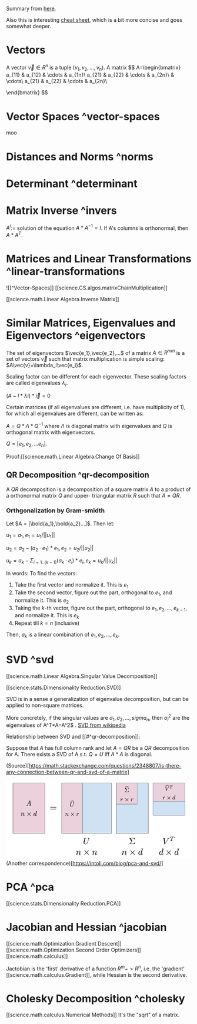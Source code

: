 
Summary from [here](https://minireference.com/static/tutorials/linear_algebra_in_4_pages.pdf).

Also this is interesting [cheat sheet](https://www.cs.cornell.edu/~tomf/notes/cs421-cheat-sheet.pdf), which is a bit more concise and goes somewhat deeper.


# Vectors
A vector $\vec{v}\in R^n$ is a tuple $(v_1,v_2,...,v_n)$.
A matrix 
$$
A=\begin{bmatrix}
a_{11} & a_{12} & \cdots & a_{1n}\\
a_{21} & a_{22} & \cdots & a_{2n}\\
 & \cdots\\
a_{21} & a_{22} & \cdots & a_{2n}\\

\end{bmatrix}
$$


# Vector Spaces ^vector-spaces
moo

# Distances and Norms ^norms

# Determinant ^determinant

# Matrix Inverse ^invers

$A^{i}$:= solution of the equation $A*A^{-1}=I$.
If A's columns is orthonormal, then $A*A^{T}$.


# Matrices and Linear Transformations ^linear-transformations
![[^Vector-Spaces]]
[[science.CS.algos.matrixChainMultiplication]]

[[science.math.Linear Algebra.Inverse Matrix]]
# Similar Matrices, Eigenvalues and Eigenvectors ^eigenvectors
 The set of eigenvectors $\vec{e_1},\vec{e_2},...$ of a matrix $A\in R^{n x n}$ is a set of vectors $\vec{v}$ such that matrix multiplication is simple scaling:
  $A\vec{v}=\lambda_i\vec{e_i}$.

  Scaling factor can be different for each eigenvector. These scaling factors are called eigenvalues $\lambda_i$.

$(A-I*\lambda{i})*\vec{i}=0$

Certain matrices (if all eigenvalues are different, i.e. have multiplicity of 1), for which all eigenvalues are different, can be written as:


$A = Q*\Lambda*Q^{-1}$
where $\Lambda$ is diagonal matrix with eigenvalues and $Q$ is orthogonal matrix with eigenvectors.

$Q=[e_1,e_2,...e_n]$. 

Proof:[[science.math.Linear Algebra.Change Of Basis]]


## QR Decomposition ^qr-decomposition

A $QR$ decomposition is a decomposition of a square matrix $A$ to a product of a orthonormal matrix $Q$ and
upper- triangular matrix $R$ such that $A=QR$.

### Orthgonalization by Gram-smidth
Let $A = [\bold{a_1},\bold{a_2}...]$.
Then let:

$u_1 = a_1, e_1=u_1/||u_1||$

$u_2 = a_2-(a_2\cdot e_1)*e_1, e_2=u_2/||u_2||$

$u_k = a_k-\Sigma_{i=1..(k-1)}(a_k\cdot e_i)*e_i, e_k=u_k/||u_k||$

In words:
To find the vectors:

1. Take the first vector and normalize it. This is $e_1$
2. Take the second vector, figure out the part, orthogonal to $e_1$, and normalize it. This is $e_2$
3. Taking the $k$-th vector, figure out the part, orthogonal to $e_1,e_2,...,e_{k-1}$, and normalize it. This is $e_k$
4. Repeat till $k=n$ (inclusive)

Then, $a_k$ is a linear combination of $e_1,e_2,...,e_{k}$.




# SVD ^svd



[[science.math.Linear Algebra.Singular Value Decomposition]]

[[science.stats.Dimensionality Reduction.SVD]]

SVD is in a sense a  generalization of eigenvalue decomposition, but can be applied to non-square matrices.

More concretely, if the singular values are $\sigma_1,\sigma_2,...,sigma_n$, then
$\sigma_i^2$ are the eigenvalues of A^T*A=A^2$ .
[SVD from wikipedia](https://en.wikipedia.org/wiki/Singular_value_decomposition)

Relationship between SVD and [[#^qr-decomposition]]:

 Suppose that $A$ has full column rank and let $A=QR$ be a $QR$ decomposition for A.
 There exists a SVD of A s.t. $Q=U$ iff $A*A$ is diagonal.

(Source)[https://math.stackexchange.com/questions/2348807/is-there-any-connection-between-qr-and-svd-of-a-matrix]

![Visual summary](/assets/images/2022-02-04-13-59-52.png)
(Another correspondence)[https://intoli.com/blog/pca-and-svd/]

# PCA ^pca
[[science.stats.Dimensionality Reduction.PCA]]




# Jacobian and Hessian ^jacobian
[[science.math.Optimization.Gradient Descent]]
[[science.math.Optimization.Second Order Optimizers]]
[[science.math.calculus]]

Jactobian is the 'first' derivative of a function $R^m->R^n$, i.e. the 'gradient' [[science.math.calculus.Gradient]], while Hessian is the second derivative.


# Cholesky Decomposition ^cholesky
[[science.math.calculus.Numerical Methods]]
It's the "sqrt" of a matrix.



